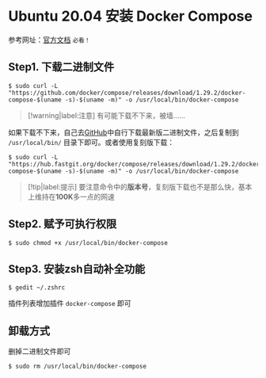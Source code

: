 # Ubuntu 20.04 安装 Docker Compose

参考网址：[官方文档](https://docs.docker.com/compose/install/) `必看！`

## Step1. 下载二进制文件

```shell
$ sudo curl -L "https://github.com/docker/compose/releases/download/1.29.2/docker-compose-$(uname -s)-$(uname -m)" -o /usr/local/bin/docker-compose
```

> [!warning|label:注意]
> 有可能下载不下来，被墙……


如果下载不下来，自己去[GitHub](https://github.com/docker/compose/releases)中自行下载最新版二进制文件，之后复制到 `/usr/local/bin/` 目录下即可。或者使用复刻版下载：

```shell
$ sudo curl -L "https://hub.fastgit.org/docker/compose/releases/download/1.29.2/docker-compose-$(uname -s)-$(uname -m)" -o /usr/local/bin/docker-compose
```

> [!tip|label:提示]
> 要注意命令中的**版本号**，复刻版下载也不是那么快，基本上维持在**100K**多一点的网速


## Step2. 赋予可执行权限

```shell
$ sudo chmod +x /usr/local/bin/docker-compose
```

## Step3. 安装zsh自动补全功能

```shell
$ gedit ~/.zshrc
```

插件列表增加插件 `docker-compose` 即可

## 卸载方式

删掉二进制文件即可

```shell
$ sudo rm /usr/local/bin/docker-compose
```
